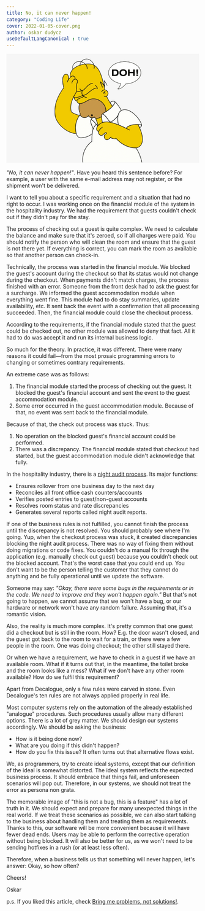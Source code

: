 ```yaml
---
title: No, it can never happen!
category: "Coding Life"
cover: 2022-01-05-cover.png
author: oskar dudycz
useDefaultLangCanonical : true
---
```


![cover](2022-01-05-cover.png)

*"No, it can never happen!"*. Have you heard this sentence before? For example, a user with the same e-mail address may not register, or the shipment won't be delivered.

I want to tell you about a specific requirement and a situation that had no right to occur. I was working once on the financial module of the system in the hospitality industry. We had the requirement that guests couldn't check out if they didn't pay for the stay.

The process of checking out a guest is quite complex. We need to calculate the balance and make sure that it's zeroed, so if all charges were paid. You should notify the person who will clean the room and ensure that the guest is not there yet. If everything is correct, you can mark the room as available so that another person can check-in. 

Technically, the process was started in the financial module. We blocked the guest's account during the checkout so that its status would not change during the checkout. When payments didn't match charges, the process finished with an error. Someone from the front desk had to ask the guest for a surcharge. We informed the guest accommodation module when everything went fine. This module had to do stay summaries, update availability, etc. It sent back the event with a confirmation that all processing succeeded. Then, the financial module could close the checkout process.

According to the requirements, if the financial module stated that the guest could be checked out, no other module was allowed to deny that fact. All it had to do was accept it and run its internal business logic.

So much for the theory. In practice, it was different. There were many reasons it could fail—from the most prosaic programming errors to changing or sometimes contrary requirements. 

An extreme case was as follows:
1. The financial module started the process of checking out the guest. It blocked the guest's financial account and sent the event to the guest accommodation module.
2. Some error occurred in the guest accommodation module. Because of that, no event was sent back to the financial module. 

Because of that, the check out process was stuck. Thus:
1. No operation on the blocked guest's financial account could be performed.
2. There was a discrepancy. The financial module stated that checkout had started, but the guest accommodation module didn't acknowledge that fully.

In the hospitality industry, there is a [night audit process](https://www.hotelogix.com/blog/2021/05/19/night-audit-procedure-in-hotels-with-cloud-hotel-pms/). Its major functions:
- Ensures rollover from one business day to the next day
- Reconciles all front office cash counters/accounts
- Verifies posted entries to guest/non-guest accounts
- Resolves room status and rate discrepancies
- Generates several reports called night audit reports.

If one of the business rules is not fulfilled, you cannot finish the process until the discrepancy is not resolved. You should probably see where I'm going. Yup, when the checkout process was stuck, it created discrepancies blocking the night audit process. There was no way of fixing them without doing migrations or code fixes. You couldn't do a manual fix through the application (e.g. manually check out guest) because you couldn't check out the blocked account. That's the worst case that you could end up. You don't want to be the person telling the customer that they cannot do anything and be fully operational until we update the software.

Someone may say: _"Okay, there were some bugs in the requirements or in the code. We need to improve and they won't happen again."_ But that's not going to happen, we cannot assume that we won't have a bug, or our hardware or network won't have any random failure. Assuming that, it's a romantic vision.

Also, the reality is much more complex. It's pretty common that one guest did a checkout but is still in the room. How? E.g. the door wasn't closed, and the guest got back to the room to wait for a train, or there were a few people in the room. One was doing checkout; the other still stayed there.

Or when we have a requirement, we have to check in a guest if we have an available room. What if it turns out that, in the meantime, the toilet broke and the room looks like a mess? What if we don't have any other room available? How do we fulfil this requirement?

Apart from Decalogue, only a few rules were carved in stone. Even Decalogue's ten rules are not always applied properly in real life. 

Most computer systems rely on the automation of the already established "analogue" procedures. Such procedures usually allow many different options. There is a lot of grey matter. We should design our systems accordingly. We should be asking the business:
- How is it being done now?
- What are you doing if this didn't happen?
- How do you fix this issue?
It often turns out that alternative flows exist.

We, as programmers, try to create ideal systems, except that our definition of the ideal is somewhat distorted. The ideal system reflects the expected business process. It should embrace that things fail, and unforeseen scenarios will pop out. Therefore, in our systems, we should not treat the error as persona non grata.

The memorable image of "this is not a bug, this is a feature" has a lot of truth in it. We should expect and prepare for many unexpected things in the real world. If we treat these scenarios as possible, we can also start talking to the business about handling them and treating them as requirements. Thanks to this, our software will be more convenient because it will have fewer dead ends. Users may be able to perform the corrective operation without being blocked. It will also be better for us, as we won't need to be sending hotfixes in a rush (or at least less often).

Therefore, when a business tells us that something will never happen, let's answer: Okay, so how often?

Cheers!

Oskar

p.s. If you liked this article, check [Bring me problems, not solutions!](/pl/bring_me_problems_not_solutions/).